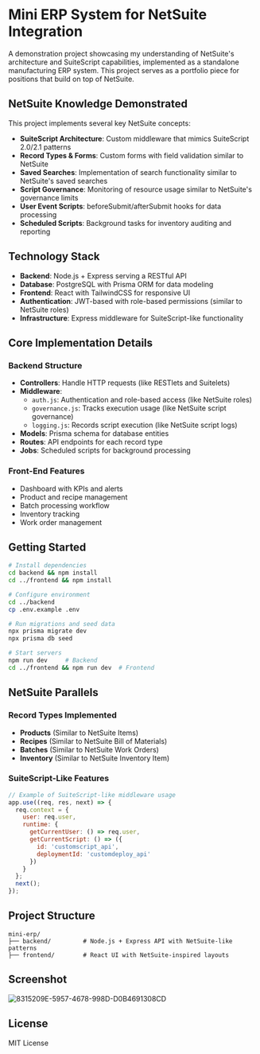 # Mini ERP System for NetSuite Integration

A demonstration project showcasing my understanding of NetSuite's architecture and SuiteScript capabilities, implemented as a standalone manufacturing ERP system. This project serves as a portfolio piece for positions that build on top of NetSuite.

## NetSuite Knowledge Demonstrated

This project implements several key NetSuite concepts:

- **SuiteScript Architecture**: Custom middleware that mimics SuiteScript 2.0/2.1 patterns
- **Record Types & Forms**: Custom forms with field validation similar to NetSuite
- **Saved Searches**: Implementation of search functionality similar to NetSuite's saved searches
- **Script Governance**: Monitoring of resource usage similar to NetSuite's governance limits
- **User Event Scripts**: beforeSubmit/afterSubmit hooks for data processing
- **Scheduled Scripts**: Background tasks for inventory auditing and reporting

## Technology Stack

- **Backend**: Node.js + Express serving a RESTful API
- **Database**: PostgreSQL with Prisma ORM for data modeling
- **Frontend**: React with TailwindCSS for responsive UI
- **Authentication**: JWT-based with role-based permissions (similar to NetSuite roles)
- **Infrastructure**: Express middleware for SuiteScript-like functionality

## Core Implementation Details

### Backend Structure
- **Controllers**: Handle HTTP requests (like RESTlets and Suitelets)
- **Middleware**: 
  - `auth.js`: Authentication and role-based access (like NetSuite roles)
  - `governance.js`: Tracks execution usage (like NetSuite script governance)
  - `logging.js`: Records script execution (like NetSuite script logs)
- **Models**: Prisma schema for database entities
- **Routes**: API endpoints for each record type
- **Jobs**: Scheduled scripts for background processing

### Front-End Features
- Dashboard with KPIs and alerts
- Product and recipe management
- Batch processing workflow
- Inventory tracking
- Work order management

## Getting Started

```bash
# Install dependencies
cd backend && npm install
cd ../frontend && npm install

# Configure environment
cd ../backend
cp .env.example .env

# Run migrations and seed data
npx prisma migrate dev
npx prisma db seed

# Start servers
npm run dev     # Backend
cd ../frontend && npm run dev  # Frontend
```

## NetSuite Parallels

### Record Types Implemented
- **Products** (Similar to NetSuite Items)
- **Recipes** (Similar to NetSuite Bill of Materials)
- **Batches** (Similar to NetSuite Work Orders)
- **Inventory** (Similar to NetSuite Inventory Item)

### SuiteScript-Like Features
```javascript
// Example of SuiteScript-like middleware usage
app.use((req, res, next) => {
  req.context = {
    user: req.user,
    runtime: {
      getCurrentUser: () => req.user,
      getCurrentScript: () => ({
        id: 'customscript_api',
        deploymentId: 'customdeploy_api'
      })
    }
  };
  next();
});
```

## Project Structure

```
mini-erp/
├── backend/         # Node.js + Express API with NetSuite-like patterns
├── frontend/        # React UI with NetSuite-inspired layouts
```

## Screenshot
![8315209E-5957-4678-998D-D0B4691308CD](https://github.com/user-attachments/assets/a8286c5d-1ea1-4e46-ac90-6d1ebd864370)


## License

MIT License 
